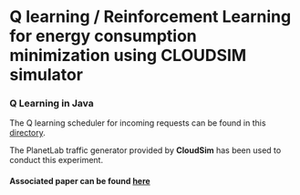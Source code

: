 
# Q learning / Reinforcement Learning for energy consumption minimization using CLOUDSIM simulator

### Q Learning in Java

The Q learning scheduler for incoming requests can be found in this [directory](https://github.com/EsratMaria/Reinforcement-Learning_for_Energy_Minimization_Using_CLoudsim/tree/master/examples/org/cloudbus/cloudsim/examples/QLearningScheduler).

The PlanetLab traffic generator provided by **CloudSim** has been used to conduct this experiment.

#### Associated paper can be found [here](https://link.springer.com/article/10.1007/s10586-021-03338-9)  

